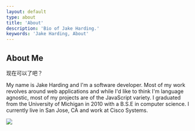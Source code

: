 ```yaml
---
layout: default
type: about
title: 'About'
description: 'Bio of Jake Harding.'
keywords: 'Jake Harding, About'
---
```


## About Me 

现在可以了吧？

My name is Jake Harding and I'm a software developer. Most of my work revolves around web applications and while I'd like to think I'm language agnostic, most of my projects are of the JavaScript variety. I graduated from the University of Michigan in 2010 with a B.S.E in computer science. I currently live in San Jose, CA and work at Cisco Systems. 

<img src='{{ site.IMG_PATH }}/about_me.png' class='action-shot' />
